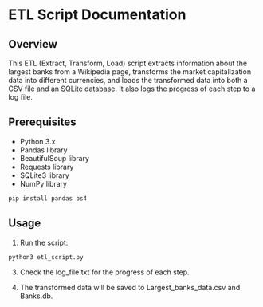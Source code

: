 # ETL Script Documentation
## Overview
This ETL (Extract, Transform, Load) script extracts information about the largest banks from a Wikipedia page, transforms the market capitalization data into different currencies, and loads the transformed data into both a CSV file and an SQLite database. It also logs the progress of each step to a log file.

## Prerequisites
- Python 3.x
- Pandas library
- BeautifulSoup library
- Requests library
- SQLite3 library
- NumPy library
```bash
pip install pandas bs4
```

## Usage
1. Run the script:
```bash
python3 etl_script.py
```

3. Check the log_file.txt for the progress of each step.

4. The transformed data will be saved to Largest_banks_data.csv and Banks.db.
